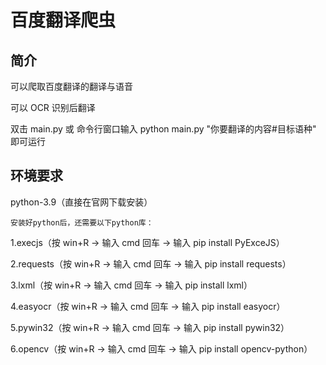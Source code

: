 # 百度翻译爬虫

## 简介

可以爬取百度翻译的翻译与语音

可以 OCR 识别后翻译

双击 main.py 或 命令行窗口输入 python main.py "你要翻译的内容#目标语种" 即可运行

## 环境要求
python-3.9（直接在官网下载安装）

`安装好python后，还需要以下python库：`

1.execjs（按 win+R -> 输入 cmd 回车 -> 输入 pip install PyExceJS）

2.requests（按 win+R -> 输入 cmd 回车 -> 输入 pip install requests）

3.lxml（按 win+R -> 输入 cmd 回车 -> 输入 pip install lxml）

4.easyocr（按 win+R -> 输入 cmd 回车 -> 输入 pip install easyocr）

5.pywin32（按 win+R -> 输入 cmd 回车 -> 输入 pip install pywin32）

6.opencv（按 win+R -> 输入 cmd 回车 -> 输入 pip install opencv-python）
